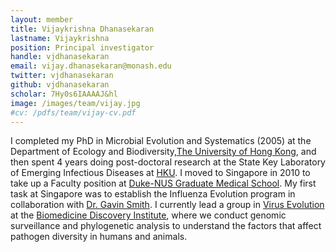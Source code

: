 ```yaml
---
layout: member
title: Vijaykrishna Dhanasekaran
lastname: Vijaykrishna
position: Principal investigator
handle: vjdhanasekaran
email: vijay.dhanasekaran@monash.edu
twitter: vjdhanasekaran
github: vjdhanasekaran
scholar: 7Hy0s6IAAAAJ&hl
image: /images/team/vijay.jpg
#cv: /pdfs/team/vijay-cv.pdf
---
```


I completed my PhD in Microbial Evolution and Systematics (2005) at the Department of Ecology and Biodiversity,[The University of Hong Kong](http://hku.hk/), and then spent 4 years doing post-doctoral research at the State Key Laboratory of Emerging Infectious Diseases at [HKU](http://hku.hk/).
I moved to Singapore in 2010 to take up a Faculty position at [Duke-NUS Graduate Medical School](https://www.duke-nus.edu.sg/). My first task at Singapore was to establish the Influenza Evolution program in collaboration with [Dr. Gavin Smith](https://www.duke-nus.edu.sg/content/smith-gavin-jd).
I currently lead a group in [Virus Evolution](virusevolution.monash.edu) at the [Biomedicine Discovery Institute](https://www.monash.edu/discovery-institute), where we conduct genomic surveillance and phylogenetic analysis to understand the factors that affect pathogen diversity in humans and animals.
